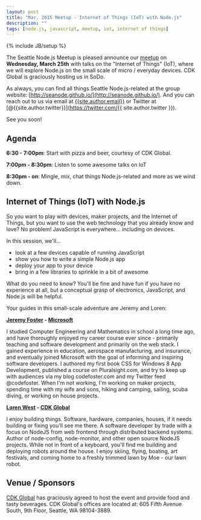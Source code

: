 ```yaml
---
layout: post
title: "Mar. 2015 Meetup - Internet of Things (IoT) with Node.js"
description: ""
tags: [node.js, javascript, meetup, iot, internet of things]
---
```

{% include JB/setup %}

The Seattle Node.js Meetup is pleased announce our
[meetup](http://www.meetup.com/Seattle-Node-js/events/219972045/)
on **Wednesday, March 25th** with talks on the "Internet of Things" (IoT),
where we will explore Node.js on the small scale of micro / everyday devices.
CDK Global is graciously hosting us in SoDo.

As always, you can find all things Seattle Node.js-related at the group website:
[http://seanode.github.io/](http://seanode.github.io/). And you can reach out to
us via email at [{{site.author.email}}](mailto:{{site.author.email}}) or Twitter
at [@{{site.author.twitter}}](https://twitter.com/{{ site.author.twitter }}).

See you soon!

## Agenda

**6:30 - 7:00pm**: Start with pizza and beer, courtesy of CDK Global.

**7:00pm - 8:30pm**: Listen to some awesome talks on IoT

**8:30pm - on**: Mingle, mix, chat things Node.js-related and more as we wind
down.

<!-- more start -->

## Internet of Things (IoT) with Node.js

So you want to play with devices, maker projects, and the Internet of Things, but you want to use the web technology that you already know and love? No problem! JavaScript is everywhere... including on devices.

In this session, we'll...

* look at a few devices capable of running JavaScript
* show you how to write a simple Node.js app
* deploy your app to your device
* bring in a few libraries to sprinkle in a bit of awesome

What do you need to know? You'll be fine and have fun if you have no experience at all, but a conceptual grasp of electronics, JavaScript, and Node.js will be helpful.

Your guides in this small-scale adventure are Jeremy and Loren:

**[Jeremy Foster](https://twitter.com/codefoster) - [Microsoft](http://www.microsoft.com/)**

I studied Computer Engineering and Mathematics in school a long time ago, and have thoroughly enjoyed my career course ever since - primarily teaching and software development and primarily on the web stack. I gained experience in education, aerospace manufacturing, and insurance, and eventually joined Microsoft with the goal of informing and inspiring software developers. I authored my first book CSS for Windows 8 App Development, published a course on Pluralsight.com, and try to keep up with audiences via my blog codefoster.com and my Twitter feed @codefoster. When I'm not working, I'm working on maker projects, spending time with my wife and sons, hiking and camping, sailing, scuba diving, or working on house projects.

**[Loren West](https://twitter.com/lorenwest) - [CDK Global](http://www.cdkglobaldigitalmarketing.com/)**

I enjoy building things. Software, hardware, companies, houses, if it needs building or fixing you'll see me there. A software developer by trade with a focus on NodeJS from web frontend through distributed backend systems.  Author of node-config, node-monitor, and other open source NodeJS projects. While not in front of a keyboard, you'll find me building and deploying robots around the house. I enjoy skiing, flying, boating, art festivals, and coming home to a freshly trimmed lawn by Moe - our lawn robot.

## Venue / Sponsors

[CDK Global](http://www.cdkglobaldigitalmarketing.com/) has graciously agreed to
host the event and provide food and tasty beverages. CDK Global's offices are
located at: 605 Fifth Avenue South, 9th Floor, Seattle, WA 98104-3889.

<!-- more end -->
